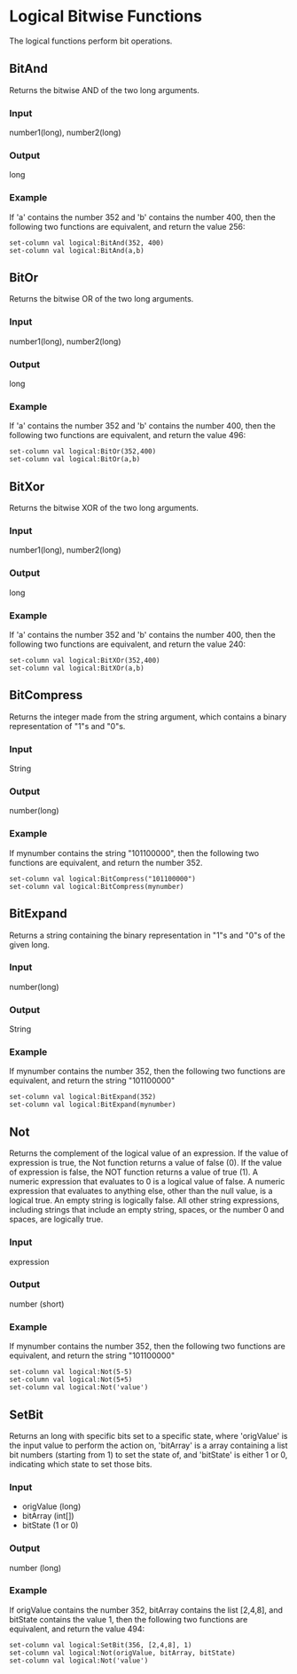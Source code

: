 # Logical Bitwise Functions

The logical functions perform bit operations.

## BitAnd
Returns the bitwise AND of the two long arguments.

### Input
number1(long), number2(long)

### Output
long

### Example
If 'a' contains the number 352 and 'b' contains the number 400, then the following two functions are equivalent, and return the value 256:
```
set-column val logical:BitAnd(352, 400)
set-column val logical:BitAnd(a,b)
```

## BitOr
Returns the bitwise OR of the two long arguments.

### Input
number1(long), number2(long)

### Output
long

### Example
If 'a' contains the number 352 and 'b' contains the number 400, then the following two functions are equivalent, and return the value 496:

```
set-column val logical:BitOr(352,400)
set-column val logical:BitOr(a,b)
```

## BitXor
Returns the bitwise XOR of the two long arguments.

### Input
number1(long), number2(long)

### Output
long

### Example

If 'a' contains the number 352 and 'b' contains the number 400, then the following two functions are equivalent, and return the value 240:

```
set-column val logical:BitXOr(352,400)
set-column val logical:BitXOr(a,b)
```

## BitCompress
Returns the integer made from the string argument, which contains a binary representation of "1"s and "0"s.

### Input
String

### Output
number(long)

### Example
If mynumber contains the string "101100000", then the following two functions are equivalent, and return the number 352.
```
set-column val logical:BitCompress("101100000")
set-column val logical:BitCompress(mynumber)
```

## BitExpand
Returns a string containing the binary representation in "1"s and "0"s of the given long.

### Input
number(long)

### Output
String

### Example
If mynumber contains the number 352, then the following two functions are equivalent, and return the string "101100000"
```
set-column val logical:BitExpand(352)
set-column val logical:BitExpand(mynumber)
```

## Not
Returns the complement of the logical value of an expression. If the value of expression is true, the Not function returns a value of false (0). If the value of expression is false, the NOT function returns a value of true (1). A numeric expression that evaluates to 0 is a logical value of false. A numeric expression that evaluates to anything else, other than the null value, is a logical true. An empty string is logically false. All other string expressions, including strings that include an empty string, spaces, or the number 0 and spaces, are logically true.

### Input
expression

### Output
number (short)

### Example
If mynumber contains the number 352, then the following two functions are equivalent, and return the string "101100000"
```
set-column val logical:Not(5-5)
set-column val logical:Not(5+5)
set-column val logical:Not('value')
```

## SetBit
Returns an long with specific bits set to a specific state, where 'origValue' is the input value to perform the action on, 'bitArray' is a array containing a list bit numbers (starting from 1) to set the state of, and 'bitState' is either 1 or 0, indicating which state to set those bits.

### Input

 - origValue (long)
 - bitArray (int[])
 - bitState (1 or 0)

### Output

number (long)

### Example
If origValue contains the number 352, bitArray contains the list \[2,4,8\], and bitState contains the value 1, then the following two functions are equivalent, and return the value 494:

```
set-column val logical:SetBit(356, [2,4,8], 1)
set-column val logical:Not(origValue, bitArray, bitState)
set-column val logical:Not('value')
```


